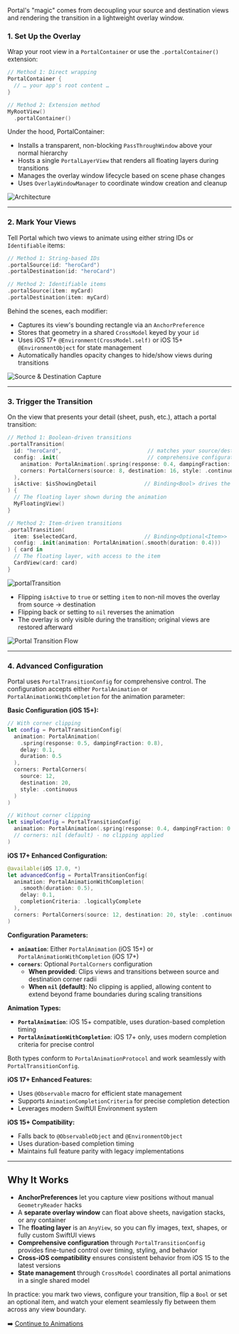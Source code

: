 Portal's "magic" comes from decoupling your source and destination views and rendering the transition in a lightweight overlay window.

### 1. Set Up the Overlay
Wrap your root view in a `PortalContainer` or use the `.portalContainer()` extension:

```swift
// Method 1: Direct wrapping
PortalContainer {
  // … your app's root content …
}

// Method 2: Extension method
MyRootView()
  .portalContainer()
```

Under the hood, PortalContainer:

- Installs a transparent, non-blocking `PassThroughWindow` above your normal hierarchy
- Hosts a single `PortalLayerView` that renders all floating layers during transitions
- Manages the overlay window lifecycle based on scene phase changes
- Uses `OverlayWindowManager` to coordinate window creation and cleanup

![Architecture](https://github.com/user-attachments/assets/998eaf85-598e-4b13-8f1c-8890f5d7aa8f)

---

### 2. Mark Your Views
Tell Portal which two views to animate using either string IDs or `Identifiable` items:

```swift
// Method 1: String-based IDs
.portalSource(id: "heroCard")
.portalDestination(id: "heroCard")

// Method 2: Identifiable items
.portalSource(item: myCard)
.portalDestination(item: myCard)
```

Behind the scenes, each modifier:

- Captures its view's bounding rectangle via an `AnchorPreference`
- Stores that geometry in a shared `CrossModel` keyed by your `id`
- Uses iOS 17+ `@Environment(CrossModel.self)` or iOS 15+ `@EnvironmentObject` for state management
- Automatically handles opacity changes to hide/show views during transitions

![Source & Destination Capture](https://github.com/user-attachments/assets/6113ccb6-c6a8-4dc4-a5a9-f9a8e1ca25b0)

---

### 3. Trigger the Transition
On the view that presents your detail (sheet, push, etc.), attach a portal transition:

```swift
// Method 1: Boolean-driven transitions
.portalTransition(
  id: "heroCard",                           // matches your source/destination
  config: .init(                            // comprehensive configuration
    animation: PortalAnimation(.spring(response: 0.4, dampingFraction: 0.8)),
    corners: PortalCorners(source: 8, destination: 16, style: .continuous)
  ),
  isActive: $isShowingDetail               // Binding<Bool> drives the animation
) {
  // The floating layer shown during the animation
  MyFloatingView()
}

// Method 2: Item-driven transitions
.portalTransition(
  item: $selectedCard,                     // Binding<Optional<Item>>
  config: .init(animation: PortalAnimation(.smooth(duration: 0.4)))
) { card in
  // The floating layer, with access to the item
  CardView(card: card)
}
```

![portalTransition](https://github.com/user-attachments/assets/4299f10f-5216-4721-934a-5e3e22353263)

- Flipping `isActive` to `true` or setting `item` to non-nil moves the overlay from source → destination
- Flipping back or setting to `nil` reverses the animation
- The overlay is only visible during the transition; original views are restored afterward

![Portal Transition Flow](https://github.com/user-attachments/assets/db772732-37ed-4418-a770-38e2cd18d912)

---

### 4. Advanced Configuration

Portal uses `PortalTransitionConfig` for comprehensive control. The configuration accepts either `PortalAnimation` or `PortalAnimationWithCompletion` for the animation parameter:

**Basic Configuration (iOS 15+):**

```swift
// With corner clipping
let config = PortalTransitionConfig(
  animation: PortalAnimation(
    .spring(response: 0.5, dampingFraction: 0.8),
    delay: 0.1,
    duration: 0.5
  ),
  corners: PortalCorners(
    source: 12,
    destination: 20,
    style: .continuous
  )
)

// Without corner clipping
let simpleConfig = PortalTransitionConfig(
  animation: PortalAnimation(.spring(response: 0.4, dampingFraction: 0.8))
  // corners: nil (default) - no clipping applied
)
```

**iOS 17+ Enhanced Configuration:**

```swift
@available(iOS 17.0, *)
let advancedConfig = PortalTransitionConfig(
  animation: PortalAnimationWithCompletion(
    .smooth(duration: 0.5),
    delay: 0.1,
    completionCriteria: .logicallyComplete
  ),
  corners: PortalCorners(source: 12, destination: 20, style: .continuous)
)
```

**Configuration Parameters:**
- **`animation`**: Either `PortalAnimation` (iOS 15+) or `PortalAnimationWithCompletion` (iOS 17+)
- **`corners`**: Optional `PortalCorners` configuration
  - **When provided**: Clips views and transitions between source and destination corner radii
  - **When `nil` (default)**: No clipping is applied, allowing content to extend beyond frame boundaries during scaling transitions

**Animation Types:**
- **`PortalAnimation`**: iOS 15+ compatible, uses duration-based completion timing
- **`PortalAnimationWithCompletion`**: iOS 17+ only, uses modern completion criteria for precise control

Both types conform to `PortalAnimationProtocol` and work seamlessly with `PortalTransitionConfig`.

**iOS 17+ Enhanced Features:**
- Uses `@Observable` macro for efficient state management
- Supports `AnimationCompletionCriteria` for precise completion detection
- Leverages modern SwiftUI Environment system

**iOS 15+ Compatibility:**
- Falls back to `@ObservableObject` and `@EnvironmentObject`
- Uses duration-based completion timing
- Maintains full feature parity with legacy implementations

---

## Why It Works

- **AnchorPreferences** let you capture view positions without manual `GeometryReader` hacks
- A **separate overlay window** can float above sheets, navigation stacks, or any container
- The **floating layer** is an `AnyView`, so you can fly images, text, shapes, or fully custom SwiftUI views
- **Comprehensive configuration** through `PortalTransitionConfig` provides fine-tuned control over timing, styling, and behavior
- **Cross-iOS compatibility** ensures consistent behavior from iOS 15 to the latest versions
- **State management** through `CrossModel` coordinates all portal animations in a single shared model

In practice: you mark two views, configure your transition, flip a `Bool` or set an optional item, and watch your element seamlessly fly between them across any view boundary.

➡️ [Continue to Animations](./Animations)